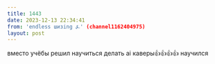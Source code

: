 ```yaml
---
title: 1443
date: 2023-12-13 22:34:41
from: 'endless шизing ⍼' (channel1162404975)
layout: post
---
```


вместо учёбы решил научиться делать ai каверы👍👍👍👍
научился
